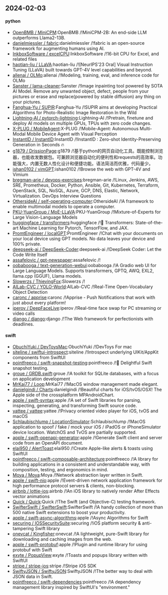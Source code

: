## 2024-02-03

#### python
* [OpenBMB / MiniCPM](https://github.com/OpenBMB/MiniCPM):OpenBMB /!MiniCPM-2B: An end-side LLM outperforms Llama2-13B.
* [danielmiessler / fabric](https://github.com/danielmiessler/fabric):danielmiessler /!fabric is an open-source framework for augmenting humans using AI.
* [InkboxSoftware / excelCPU](https://github.com/InkboxSoftware/excelCPU):InkboxSoftware /!16-bit CPU for Excel, and related files
* [haotian-liu / LLaVA](https://github.com/haotian-liu/LLaVA):haotian-liu /![NeurIPS'23 Oral] Visual Instruction Tuning (LLaVA) built towards GPT-4V level capabilities and beyond.
* [allenai / OLMo](https://github.com/allenai/OLMo):allenai /!Modeling, training, eval, and inference code for OLMo
* [Sanster / lama-cleaner](https://github.com/Sanster/lama-cleaner):Sanster /!Image inpainting tool powered by SOTA AI Model. Remove any unwanted object, defect, people from your pictures or erase and replace(powered by stable diffusion) any thing on your pictures.
* [Fanghua-Yu / SUPIR](https://github.com/Fanghua-Yu/SUPIR):Fanghua-Yu /!SUPIR aims at developing Practical Algorithms for Photo-Realistic Image Restoration In the Wild
* [Lightning-AI / pytorch-lightning](https://github.com/Lightning-AI/pytorch-lightning):Lightning-AI /!Pretrain, finetune and deploy AI models on multiple GPUs, TPUs with zero code changes.
* [X-PLUG / MobileAgent](https://github.com/X-PLUG/MobileAgent):X-PLUG /!Mobile-Agent: Autonomous Multi-Modal Mobile Device Agent with Visual Perception
* [InstantID / InstantID](https://github.com/InstantID/InstantID):InstantID /!InstantID : Zero-shot Identity-Preserving Generation in Seconds 🔥
* [g1879 / DrissionPage](https://github.com/g1879/DrissionPage):g1879 /!基于python的网页自动化工具。既能控制浏览器，也能收发数据包。可兼顾浏览器自动化的便利性和requests的高效率。功能强大，内置无数人性化设计和便捷功能。语法简洁而优雅，代码量少。
* [ishan0102 / vimGPT](https://github.com/ishan0102/vimGPT):ishan0102 /!Browse the web with GPT-4V and Vimium
* [bregman-arie / devops-exercises](https://github.com/bregman-arie/devops-exercises):bregman-arie /!Linux, Jenkins, AWS, SRE, Prometheus, Docker, Python, Ansible, Git, Kubernetes, Terraform, OpenStack, SQL, NoSQL, Azure, GCP, DNS, Elastic, Network, Virtualization. DevOps Interview Questions
* [OthersideAI / self-operating-computer](https://github.com/OthersideAI/self-operating-computer):OthersideAI /!A framework to enable multimodal models to operate a computer.
* [PKU-YuanGroup / MoE-LLaVA](https://github.com/PKU-YuanGroup/MoE-LLaVA):PKU-YuanGroup /!Mixture-of-Experts for Large Vision-Language Models
* [huggingface / transformers](https://github.com/huggingface/transformers):huggingface /!🤗 Transformers: State-of-the-art Machine Learning for Pytorch, TensorFlow, and JAX.
* [PromtEngineer / localGPT](https://github.com/PromtEngineer/localGPT):PromtEngineer /!Chat with your documents on your local device using GPT models. No data leaves your device and 100% private.
* [deepseek-ai / DeepSeek-Coder](https://github.com/deepseek-ai/DeepSeek-Coder):deepseek-ai /!DeepSeek Coder: Let the Code Write Itself
* [assafelovic / gpt-newspaper](https://github.com/assafelovic/gpt-newspaper):assafelovic /!
* [oobabooga / text-generation-webui](https://github.com/oobabooga/text-generation-webui):oobabooga /!A Gradio web UI for Large Language Models. Supports transformers, GPTQ, AWQ, EXL2, llama.cpp (GGUF), Llama models.
* [Slowerzs / ThievingFox](https://github.com/Slowerzs/ThievingFox):Slowerzs /!
* [AILab-CVC / YOLO-World](https://github.com/AILab-CVC/YOLO-World):AILab-CVC /!Real-Time Open-Vocabulary Object Detection
* [caronc / apprise](https://github.com/caronc/apprise):caronc /!Apprise - Push Notifications that work with just about every platform!
* [iperov / DeepFaceLive](https://github.com/iperov/DeepFaceLive):iperov /!Real-time face swap for PC streaming or video calls
* [django / django](https://github.com/django/django):django /!The Web framework for perfectionists with deadlines.

#### swift
* [ObuchiYuki / DevToysMac](https://github.com/ObuchiYuki/DevToysMac):ObuchiYuki /!DevToys For mac
* [siteline / swiftui-introspect](https://github.com/siteline/swiftui-introspect):siteline /!Introspect underlying UIKit/AppKit components from SwiftUI
* [pointfreeco / swift-snapshot-testing](https://github.com/pointfreeco/swift-snapshot-testing):pointfreeco /!📸 Delightful Swift snapshot testing.
* [groue / GRDB.swift](https://github.com/groue/GRDB.swift):groue /!A toolkit for SQLite databases, with a focus on application development
* [MrKai77 / Loop](https://github.com/MrKai77/Loop):MrKai77 /!MacOS window management made elegant.
* [danielgindi / Charts](https://github.com/danielgindi/Charts):danielgindi /!Beautiful charts for iOS/tvOS/OSX! The Apple side of the crossplatform MPAndroidChart.
* [apple / swift-syntax](https://github.com/apple/swift-syntax):apple /!A set of Swift libraries for parsing, inspecting, generating, and transforming Swift source code.
* [yattee / yattee](https://github.com/yattee/yattee):yattee /!Privacy oriented video player for iOS, tvOS and macOS
* [Schlaubischlump / LocationSimulator](https://github.com/Schlaubischlump/LocationSimulator):Schlaubischlump /!MacOS application to spoof / fake / mock your iOS / iPadOS or iPhoneSimulator device location. WatchOS and TvOS are partially supported.
* [apple / swift-openapi-generator](https://github.com/apple/swift-openapi-generator):apple /!Generate Swift client and server code from an OpenAPI document.
* [elai950 / AlertToast](https://github.com/elai950/AlertToast):elai950 /!Create Apple-like alerts & toasts using SwiftUI
* [pointfreeco / swift-composable-architecture](https://github.com/pointfreeco/swift-composable-architecture):pointfreeco /!A library for building applications in a consistent and understandable way, with composition, testing, and ergonomics in mind.
* [Moya / Moya](https://github.com/Moya/Moya):Moya /!Network abstraction layer written in Swift.
* [apple / swift-nio](https://github.com/apple/swift-nio):apple /!Event-driven network application framework for high performance protocol servers & clients, non-blocking.
* [airbnb / lottie-ios](https://github.com/airbnb/lottie-ios):airbnb /!An iOS library to natively render After Effects vector animations
* [Quick / Quick](https://github.com/Quick/Quick):Quick /!The Swift (and Objective-C) testing framework.
* [SwifterSwift / SwifterSwift](https://github.com/SwifterSwift/SwifterSwift):SwifterSwift /!A handy collection of more than 500 native Swift extensions to boost your productivity.
* [apple / swift-async-algorithms](https://github.com/apple/swift-async-algorithms):apple /!Async Algorithms for Swift
* [securing / IOSSecuritySuite](https://github.com/securing/IOSSecuritySuite):securing /!iOS platform security & anti-tampering Swift library
* [onevcat / Kingfisher](https://github.com/onevcat/Kingfisher):onevcat /!A lightweight, pure-Swift library for downloading and caching images from the web.
* [apple / swift-protobuf](https://github.com/apple/swift-protobuf):apple /!Plugin and runtime library for using protobuf with Swift
* [exyte / PopupView](https://github.com/exyte/PopupView):exyte /!Toasts and popups library written with SwiftUI
* [stripe / stripe-ios](https://github.com/stripe/stripe-ios):stripe /!Stripe iOS SDK
* [SwiftyJSON / SwiftyJSON](https://github.com/SwiftyJSON/SwiftyJSON):SwiftyJSON /!The better way to deal with JSON data in Swift.
* [pointfreeco / swift-dependencies](https://github.com/pointfreeco/swift-dependencies):pointfreeco /!A dependency management library inspired by SwiftUI's "environment."
